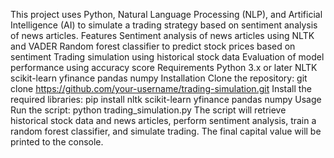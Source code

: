 This project uses Python, Natural Language Processing (NLP), and Artificial Intelligence (AI) to simulate a trading strategy based on sentiment analysis of news articles.
Features
Sentiment analysis of news articles using NLTK and VADER
Random forest classifier to predict stock prices based on sentiment
Trading simulation using historical stock data
Evaluation of model performance using accuracy score
Requirements
Python 3.x or later
NLTK
scikit-learn
yfinance
pandas
numpy
Installation
Clone the repository: git clone https://github.com/your-username/trading-simulation.git
Install the required libraries: pip install nltk scikit-learn yfinance pandas numpy
Usage
Run the script: python trading_simulation.py
The script will retrieve historical stock data and news articles, perform sentiment analysis, train a random forest classifier, and simulate trading.
The final capital value will be printed to the console.